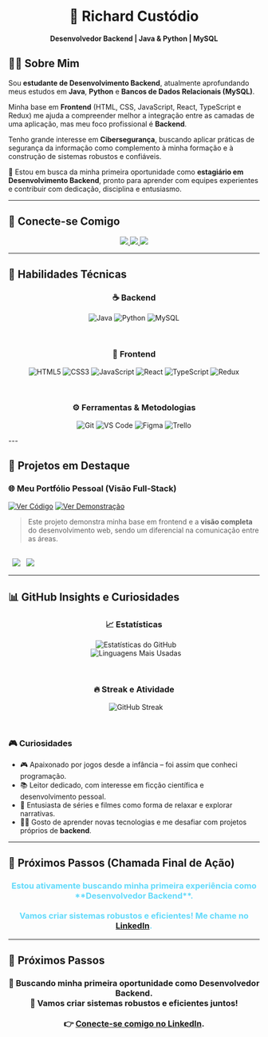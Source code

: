 <h1 align="center">🚀 Richard Custódio</h1>
<p align="center"><b>Desenvolvedor Backend | Java & Python | MySQL</b></p>

## 👨‍💻 Sobre Mim

Sou **estudante de Desenvolvimento Backend**, atualmente aprofundando meus estudos em **Java**, **Python** e **Bancos de Dados Relacionais (MySQL)**.  

Minha base em **Frontend** (HTML, CSS, JavaScript, React, TypeScript e Redux) me ajuda a compreender melhor a integração entre as camadas de uma aplicação, mas meu foco profissional é **Backend**.  

Tenho grande interesse em **Cibersegurança**, buscando aplicar práticas de segurança da informação como complemento à minha formação e à construção de sistemas robustos e confiáveis.  

🎯 Estou em busca da minha primeira oportunidade como **estagiário em Desenvolvimento Backend**, pronto para aprender com equipes experientes e contribuir com dedicação, disciplina e entusiasmo.

---

## 🔗 Conecte-se Comigo

<p align="center">
  <a href="https://www.linkedin.com/in/richard-custodio-279391312/">
    <img src="https://img.shields.io/badge/LinkedIn-0077B5?style=for-the-badge&logo=linkedin&logoColor=white"/>
  </a>
  <a href="mailto:rc.custodio078@gmail.com">
    <img src="https://img.shields.io/badge/Gmail-D14836?style=for-the-badge&logo=gmail&logoColor=white"/>
  </a>
  <a href="mailto:rc.custodio@outlook.com">
    <img src="https://img.shields.io/badge/Outlook-0078D4?style=for-the-badge&logo=microsoft-outlook&logoColor=white"/>
  </a>
</p>

---

## 🧠 Habilidades Técnicas

<div align="center">

  ### ☕ Backend
  ![Java](https://img.shields.io/badge/Java-red?style=for-the-badge&logo=java&logoColor=white)
  ![Python](https://img.shields.io/badge/Python-blue?style=for-the-badge&logo=python&logoColor=white)
  ![MySQL](https://img.shields.io/badge/MySQL-blueviolet?style=for-the-badge&logo=mysql&logoColor=white)

  <br>

  ### 🎨 Frontend
  ![HTML5](https://img.shields.io/badge/HTML5-orange?style=for-the-badge&logo=html5&logoColor=white)
  ![CSS3](https://img.shields.io/badge/CSS3-blue?style=for-the-badge&logo=css3&logoColor=white)
  ![JavaScript](https://img.shields.io/badge/JavaScript-yellow?style=for-the-badge&logo=javascript&logoColor=black)
  ![React](https://img.shields.io/badge/React-61DAFB?style=for-the-badge&logo=react&logoColor=black)
  ![TypeScript](https://img.shields.io/badge/TypeScript-blue?style=for-the-badge&logo=typescript&logoColor=white)
  ![Redux](https://img.shields.io/badge/Redux-764ABC?style=for-the-badge&logo=redux&logoColor=white)

  <br>

  ### ⚙️ Ferramentas & Metodologias
  ![Git](https://img.shields.io/badge/Git-F05032?style=for-the-badge&logo=git&logoColor=white)
  ![VS Code](https://img.shields.io/badge/VS%20Code-007ACC?style=for-the-badge&logo=visual-studio-code&logoColor=white)
  ![Figma](https://img.shields.io/badge/Figma-F24E1E?style=for-the-badge&logo=figma&logoColor=white)
  ![Trello](https://img.shields.io/badge/Trello-0052CC?style=for-the-badge&logo=trello&logoColor=white)

</div>
---

## 💼 Projetos em Destaque

### 🌐 Meu Portfólio Pessoal (Visão Full-Stack)
[![Ver Código](https://img.shields.io/badge/Ver%20Código-blue?style=for-the-badge&logo=github)](https://github.com/richardcustodio/Portfolio-)
[![Ver Demonstração](https://img.shields.io/badge/Ver%20Demonstração-green?style=for-the-badge&logo=web)](https://portfolio-neon-one-77.vercel.app/)

> Este projeto demonstra minha base em frontend e a **visão completa** do desenvolvimento web, sendo um diferencial na comunicação entre as áreas.
<br>

<div align="left">
  <img src="https://img.shields.io/badge/React-61DAFB?style=for-the-badge&logo=react&logoColor=black" />
  <img src="https://img.shields.io/badge/Vite-B73BFE?style=for-the-badge&logo=vite&logoColor=white" />
</div>

---

## 📊 GitHub Insights e Curiosidades

<div align="center">
  
  ### 📈 Estatísticas
  <img src="https://github-readme-stats.vercel.app/api?username=richardcustodio&show_icons=true&theme=dark&locale=pt-br&hide_border=true" alt="Estatísticas do GitHub" />
  <br>
  <img src="https://github-readme-stats.vercel.app/api/top-langs/?username=richardcustodio&layout=compact&theme=dark&hide_border=true" alt="Linguagens Mais Usadas" />

  <br>
  
  ### 🔥 Streak e Atividade
  <img src="https://streak-stats.demolab.com?user=richardcustodio&theme=dark&hide_border=true" alt="GitHub Streak" />
</div>

<br>

### 🎮 Curiosidades
- 🎮 Apaixonado por jogos desde a infância – foi assim que conheci programação.
- 📚 Leitor dedicado, com interesse em ficção científica e desenvolvimento pessoal.
- 🎥 Entusiasta de séries e filmes como forma de relaxar e explorar narrativas.
- 🧙‍♂️ Gosto de aprender novas tecnologias e me desafiar com projetos próprios de **backend**.

---

## 🎯 Próximos Passos (Chamada Final de Ação)

<div align="center">
  <h3 style="color: #61DAFB;">
    Estou ativamente buscando minha primeira experiência como **Desenvolvedor Backend**.
    <br><br>
    Vamos criar sistemas robustos e eficientes! Me chame no <a href="https://www.linkedin.com/in/richard-custodio-batista-quadra-279391312/">LinkedIn</a>.
  </h3>
</div>

---

## 🎯 Próximos Passos

<div align="center">
  <h3>
    🔎 Buscando minha primeira oportunidade como <b>Desenvolvedor Backend</b>.  
    <br>
    🚀 Vamos criar sistemas robustos e eficientes juntos!  
    <br><br>
    👉 <a href="https://www.linkedin.com/in/richard-custodio-batista-quadra-279391312/">Conecte-se comigo no LinkedIn</a>.
  </h3>
</div>

